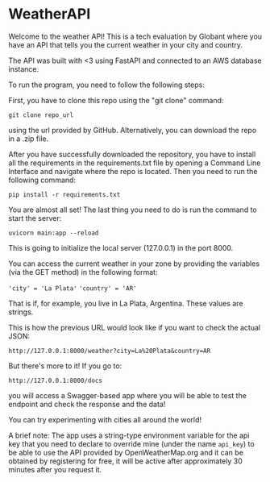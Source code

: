 # WeatherAPI

Welcome to the weather API! This is a tech evaluation by Globant where you have an API that tells you the current weather in your city and country.

The API was built with <3 using FastAPI and connected to an AWS database instance. 

To run the program, you need to follow the following steps:

First, you have to clone this repo using the "git clone" command:

```git clone repo_url```

using the url provided by GitHub. Alternatively, you can download the repo in a .zip file.

After you have successfully downloaded the repository, you have to install all the requirements in the requirements.txt file by opening a Command Line Interface and navigate where the repo is located. Then you need to run the following command:

```pip install -r requirements.txt```

You are almost all set! The last thing you need to do is run the command to start the server:

```uvicorn main:app --reload```

This is going to initialize the local server (127.0.0.1) in the port 8000.

You can access the current weather in your zone by providing the variables (via the GET method) in the following format:

```'city' = 'La Plata'```
```'country' = 'AR'```

That is if, for example, you live in La Plata, Argentina. These values are strings.

This is how the previous URL would look like if you want to check the actual JSON:

```http://127.0.0.1:8000/weather?city=La%20Plata&country=AR```

But there's more to it! If you go to:

```http://127.0.0.1:8000/docs```

you will access a Swagger-based app where you will be able to test the endpoint and check the response and the data!

You can try experimenting with cities all around the world!

A brief note: The app uses a string-type environment variable for the api key that you need to declare to override mine (under the name ```api_key```) to be able to use the API provided by OpenWeatherMap.org and it can be obtained by registering for free, it will be active after approximately 30 minutes after you request it.